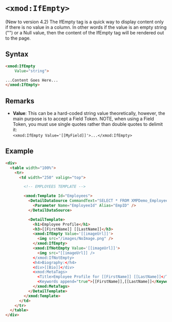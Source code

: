 # `<xmod:IfEmpty>`

(New to version 4.2) The IfEmpty tag is a quick way to display content only if there is no value in a column. In other words if the value is an empty string ("") or a Null value, then the content of the IfEmpty tag will be rendered out to the page.

## Syntax
```html
<xmod:IfEmpty 
    Value="string">

...Content Goes Here...
</xmod:IfEmpty>
```

## Remarks

*   **Value**: This can be a hard-coded string value theoretically, however, the main purpose is to accept a Field Token. NOTE, when using a Field Token, you must use single quotes rather than double quotes to delimit it:  
    `<xmod:IfEmpty Value='[[MyField]]'>...</xmod:IfEmpty>`

## Example
```html {16-18}
<div>
  <table width="100%">
    <tr>
      <td width="250" valign="top">

        <!-- EMPLOYEES TEMPLATE -->

        <xmod:Template Id="Employees">
          <DetailDataSource CommandText="SELECT * FROM XMPDemo_Employees WHERE EmployeeId = @EmpID">
            <Parameter Name="EmployeeId" Alias="EmpID" />
          </DetailDataSource>

          <DetailTemplate>
            <h1>Employee Profile</h1>
            <h3>[[FirstName]] [[LastName]]</h3>
            <xmod:IfEmpty Value='[[imageUrl]]'>
              <img src="/images/NoImage.png" />
            </xmod:IfEmpty>
            <xmod:IfNotEmpty Value='[[imageUrl]]'>
              <img src="[[imageUrl]] />
            </xmod:IfNotEmpty>
            <h4>Biography:</h4>
            <div>[[Bio]]</div>
            <xmod:MetaTags>
              <Title>Employee Profile for [[FirstName]] [[LastName]]</Title>
              <Keywords append="true">[[FirstName]],[[LastName]]</Keywords>
            </xmod:MetaTags>
          </DetailTemplate>
        </xmod:Template>
      </td>
    </tr>
  </table>
</div>
```